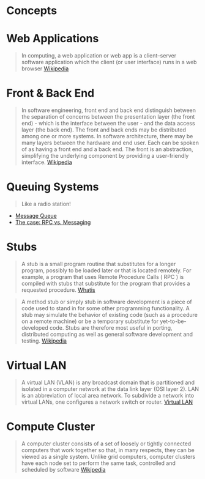 # Concepts

# Web Applications

> In computing, a web application or web app is a client–server software application which the client (or user interface) runs in a web browser [Wikipedia](https://en.wikipedia.org/wiki/Web_application)

# Front & Back End

> In software engineering, front end and back end distinguish between the separation of concerns between the presentation layer (the front end) - which is the interface between the user - and the data access layer (the back end). The front and back ends may be distributed among one or more systems. In software architecture, there may be many layers between the hardware and end user. Each can be spoken of as having a front end and a back end. The front is an abstraction, simplifying the underlying component by providing a user-friendly interface. [Wikipedia](https://en.wikipedia.org/wiki/Front_and_back_ends)

# Queuing Systems

> Like a radio station!

- [Message Queue](https://en.wikipedia.org/wiki/Message_queue)
- [The case: RPC vs. Messaging](https://sbdevel.wordpress.com/2009/12/17/the-case-rpc-vs-messaging/)

# Stubs

> A stub is a small program routine that substitutes for a longer program, possibly to be loaded later or that is located remotely. For example, a program that uses Remote Procedure Calls ( RPC ) is compiled with stubs that substitute for the program that provides a requested procedure. [Whatis](http://whatis.techtarget.com/definition/stub)

 
> A method stub or simply stub in software development is a piece of code used to stand in for some other programming functionality. A stub may simulate the behavior of existing code (such as a procedure on a remote machine) or be a temporary substitute for yet-to-be-developed code. Stubs are therefore most useful in porting, distributed computing as well as general software development and testing.  [Wikipedia](https://en.wikipedia.org/wiki/Method_stub)

# Virtual LAN

> A virtual LAN (VLAN) is any broadcast domain that is partitioned and isolated in a computer network at the data link layer (OSI layer 2). LAN is an abbreviation of local area network. To subdivide a network into virtual LANs, one configures a network switch or router. [Virtual LAN](https://en.wikipedia.org/wiki/Virtual_LAN)

# Compute Cluster

> A computer cluster consists of a set of loosely or tightly connected computers that work together so that, in many respects, they can be viewed as a single system. Unlike grid computers, computer clusters have each node set to perform the same task, controlled and scheduled by software [Wikipedia](https://en.wikipedia.org/wiki/Computer_cluster)
